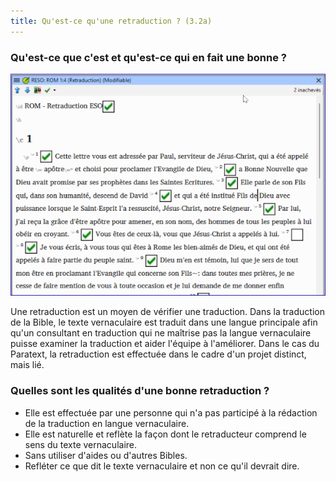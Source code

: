 ```yaml
---
title: Qu'est-ce qu'une retraduction ? (3.2a)
---
```

### Qu'est-ce que c'est et qu'est-ce qui en fait une bonne ?
  ![](../media/bta.png)

Une retraduction est un moyen de vérifier une traduction. Dans la traduction de la Bible, le texte vernaculaire est traduit dans une langue principale afin qu'un consultant en traduction qui ne maîtrise pas la langue vernaculaire puisse examiner la traduction et aider l'équipe à l'améliorer. Dans le cas du Paratext, la retraduction est effectuée dans le cadre d'un projet distinct, mais lié.

### Quelles sont les qualités d'une bonne retraduction ?

-   Elle est effectuée par une personne qui n'a pas participé à la rédaction de la traduction en langue vernaculaire.
-   Elle est naturelle et reflète la façon dont le retraducteur comprend le sens du texte vernaculaire.
-   Sans utiliser d'aides ou d'autres Bibles.
-   Refléter ce que dit le texte vernaculaire et non ce qu'il devrait dire.

